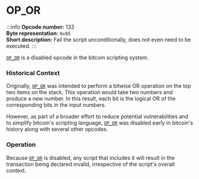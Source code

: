 # OP_OR
:::info
**Opcode number:** 133  
**Byte representation:** `0x85`  
**Short description:** Fail the script unconditionally, does not even need to be executed.
:::

[`OP_OR`](./OP_OR.md) is a disabled opcode in the bitcoin scripting system.

### Historical Context
Originally, [`OP_OR`](./OP_OR.md) was intended to perform a bitwise OR operation on the top two items on the stack. This operation would take two numbers and produce a new number. In this result, each bit is the logical OR of the corresponding bits in the input numbers.

However, as part of a broader effort to reduce potential vulnerabilities and to simplify bitcoin's scripting language, [`OP_OR`](./OP_OR.md) was disabled early in bitcoin's history along with several other opcodes.

### Operation
Because [`OP_OR`](./OP_OR.md) is disabled, any script that includes it will result in the transaction being declared invalid, irrespective of the script's overall context.
